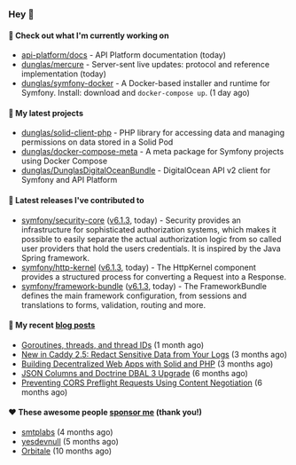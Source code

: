### Hey 👋

#### 👷 Check out what I'm currently working on

- [api-platform/docs](https://github.com/api-platform/docs) - API Platform documentation (today)
- [dunglas/mercure](https://github.com/dunglas/mercure) - Server-sent live updates: protocol and reference implementation (today)
- [dunglas/symfony-docker](https://github.com/dunglas/symfony-docker) - A Docker-based installer and runtime for Symfony. Install: download and `docker-compose up`. (1 day ago)

#### 🌱 My latest projects

- [dunglas/solid-client-php](https://github.com/dunglas/solid-client-php) - PHP library for accessing data and managing permissions on data stored in a Solid Pod
- [dunglas/docker-compose-meta](https://github.com/dunglas/docker-compose-meta) - A meta package for Symfony projects using Docker Compose
- [dunglas/DunglasDigitalOceanBundle](https://github.com/dunglas/DunglasDigitalOceanBundle) - DigitalOcean API v2 client for Symfony and API Platform

#### 🔭 Latest releases I've contributed to

- [symfony/security-core](https://github.com/symfony/security-core) ([v6.1.3](https://github.com/symfony/security-core/releases/tag/v6.1.3), today) - Security provides an infrastructure for sophisticated authorization systems, which makes it possible to easily separate the actual authorization logic from so called user providers that hold the users credentials. It is inspired by the Java Spring framework.
- [symfony/http-kernel](https://github.com/symfony/http-kernel) ([v6.1.3](https://github.com/symfony/http-kernel/releases/tag/v6.1.3), today) - The HttpKernel component provides a structured process for converting a Request into a Response.
- [symfony/framework-bundle](https://github.com/symfony/framework-bundle) ([v6.1.3](https://github.com/symfony/framework-bundle/releases/tag/v6.1.3), today) - The FrameworkBundle defines the main framework configuration, from sessions and translations to forms, validation, routing and more.

#### 📜 My recent [blog posts](https://dunglas.fr)

- [Goroutines, threads, and thread IDs](https://dunglas.fr/2022/05/goroutines-threads-and-thread-ids/) (1 month ago)
- [New in Caddy 2.5: Redact Sensitive Data from Your Logs](https://dunglas.fr/2022/04/caddy-logging-security-improvements/) (3 months ago)
- [Building Decentralized Web Apps with Solid and PHP](https://dunglas.fr/2022/04/building-decentralized-web-apps-with-solid-and-php/) (3 months ago)
- [JSON Columns and Doctrine DBAL 3 Upgrade](https://dunglas.fr/2022/01/json-columns-and-doctrine-dbal-3-upgrade/) (6 months ago)
- [Preventing CORS Preflight Requests Using Content Negotiation](https://dunglas.fr/2022/01/preventing-cors-preflight-requests-using-content-negotiation/) (6 months ago)

#### ❤️ These awesome people [sponsor me](https://github.com/sponsors/dunglas) (thank you!)

- [smtplabs](https://github.com/smtplabs) (4 months ago)
- [yesdevnull](https://github.com/yesdevnull) (5 months ago)
- [Orbitale](https://github.com/Orbitale) (10 months ago)
